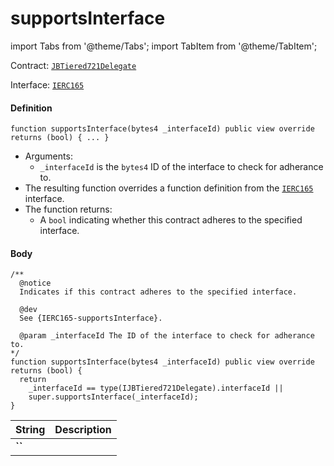 # supportsInterface

import Tabs from '@theme/Tabs';
import TabItem from '@theme/TabItem';

Contract: [`JBTiered721Delegate`](/dev/api/contracts/or-delegates/jbtiered721delegate)

Interface: [`IERC165`](https://docs.openzeppelin.com/contracts/2.x/api/introspection#IERC165)

<Tabs>
<TabItem value="Step by step" label="Step by step">

#### Definition

```
function supportsInterface(bytes4 _interfaceId) public view override returns (bool) { ... }
```

- Arguments:
  - `_interfaceId` is the `bytes4` ID of the interface to check for adherance to.
- The resulting function overrides a function definition from the [`IERC165`](https://docs.openzeppelin.com/contracts/2.x/api/introspection#IERC165) interface.
- The function returns:
  - A `bool` indicating whether this contract adheres to the specified interface.

#### Body

</TabItem>

<TabItem value="Code" label="Code">

```
/**
  @notice
  Indicates if this contract adheres to the specified interface.

  @dev
  See {IERC165-supportsInterface}.

  @param _interfaceId The ID of the interface to check for adherance to.
*/
function supportsInterface(bytes4 _interfaceId) public view override returns (bool) {
  return
    _interfaceId == type(IJBTiered721Delegate).interfaceId ||
    super.supportsInterface(_interfaceId);
}
```

</TabItem>

<TabItem value="Errors" label="Errors">

|String|Description|
|-|-|
|**``**||

</TabItem>

<TabItem value="Bug bounty" label="Bug bounty">

</TabItem>
</Tabs>

